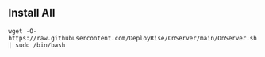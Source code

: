 ## Install All

```wget -O- https://raw.githubusercontent.com/DeployRise/OnServer/main/OnServer.sh | sudo /bin/bash```
